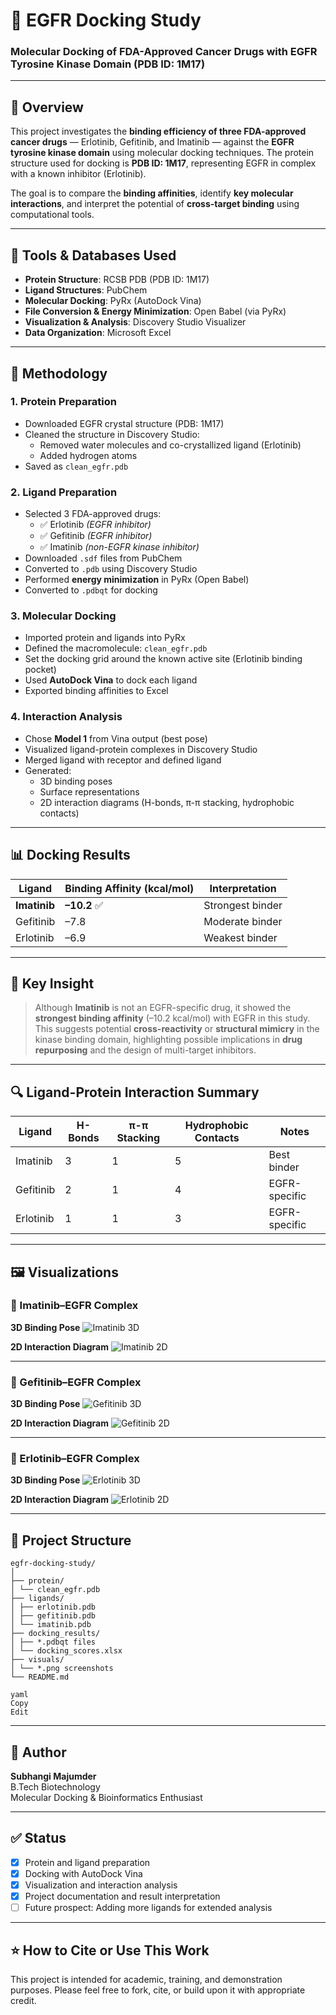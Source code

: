 # 🧬 EGFR Docking Study

### Molecular Docking of FDA-Approved Cancer Drugs with EGFR Tyrosine Kinase Domain (PDB ID: 1M17)

---

## 📌 Overview

This project investigates the **binding efficiency of three FDA-approved cancer drugs** — Erlotinib, Gefitinib, and Imatinib — against the **EGFR tyrosine kinase domain** using molecular docking techniques. The protein structure used for docking is **PDB ID: 1M17**, representing EGFR in complex with a known inhibitor (Erlotinib).

The goal is to compare the **binding affinities**, identify **key molecular interactions**, and interpret the potential of **cross-target binding** using computational tools.

---

## 🧪 Tools & Databases Used

- **Protein Structure**: RCSB PDB (PDB ID: 1M17)  
- **Ligand Structures**: PubChem  
- **Molecular Docking**: PyRx (AutoDock Vina)  
- **File Conversion & Energy Minimization**: Open Babel (via PyRx)  
- **Visualization & Analysis**: Discovery Studio Visualizer  
- **Data Organization**: Microsoft Excel

---

## 🔬 Methodology

### 1. **Protein Preparation**
- Downloaded EGFR crystal structure (PDB: 1M17)
- Cleaned the structure in Discovery Studio:
  - Removed water molecules and co-crystallized ligand (Erlotinib)
  - Added hydrogen atoms
- Saved as `clean_egfr.pdb`

### 2. **Ligand Preparation**
- Selected 3 FDA-approved drugs:
  - ✅ Erlotinib *(EGFR inhibitor)*
  - ✅ Gefitinib *(EGFR inhibitor)*
  - ✅ Imatinib *(non-EGFR kinase inhibitor)*
- Downloaded `.sdf` files from PubChem
- Converted to `.pdb` using Discovery Studio
- Performed **energy minimization** in PyRx (Open Babel)
- Converted to `.pdbqt` for docking

### 3. **Molecular Docking**
- Imported protein and ligands into PyRx
- Defined the macromolecule: `clean_egfr.pdb`
- Set the docking grid around the known active site (Erlotinib binding pocket)
- Used **AutoDock Vina** to dock each ligand
- Exported binding affinities to Excel

### 4. **Interaction Analysis**
- Chose **Model 1** from Vina output (best pose)
- Visualized ligand-protein complexes in Discovery Studio
- Merged ligand with receptor and defined ligand
- Generated:
  - 3D binding poses
  - Surface representations
  - 2D interaction diagrams (H-bonds, π-π stacking, hydrophobic contacts)

---

## 📊 Docking Results

| Ligand     | Binding Affinity (kcal/mol) | Interpretation        |
|------------|------------------------------|------------------------|
| **Imatinib**  | **–10.2** ✅               | Strongest binder       |
| Gefitinib  | –7.8                         | Moderate binder        |
| Erlotinib  | –6.9                         | Weakest binder         |

---

## 🧠 Key Insight

> Although **Imatinib** is not an EGFR-specific drug, it showed the **strongest binding affinity** (–10.2 kcal/mol) with EGFR in this study. This suggests potential **cross-reactivity** or **structural mimicry** in the kinase binding domain, highlighting possible implications in **drug repurposing** and the design of multi-target inhibitors.

---

## 🔍 Ligand-Protein Interaction Summary

| Ligand     | H-Bonds | π-π Stacking | Hydrophobic Contacts | Notes             |
|------------|---------|--------------|-----------------------|-------------------|
| Imatinib   | 3       | 1            | 5                     | Best binder       |
| Gefitinib  | 2       | 1            | 4                     | EGFR-specific     |
| Erlotinib  | 1       | 1            | 3                     | EGFR-specific     |

---

## 🖼 Visualizations

### 🧪 Imatinib–EGFR Complex
**3D Binding Pose**
![Imatinib 3D](./visuals/imatinib_3d.png)

**2D Interaction Diagram**
![Imatinib 2D](./visuals/imatinib_2d.png)

---

### 🧪 Gefitinib–EGFR Complex
**3D Binding Pose**
![Gefitinib 3D](./visuals/gefitinib_3d.png)

**2D Interaction Diagram**
![Gefitinib 2D](./visuals/gefitinib_2d.png)

---

### 🧪 Erlotinib–EGFR Complex
**3D Binding Pose**
![Erlotinib 3D](./visuals/erlotinib_3d.png)

**2D Interaction Diagram**
![Erlotinib 2D](./visuals/erlotinib_2d.png)

---

## 📁 Project Structure

```
egfr-docking-study/
│
├── protein/
│ └── clean_egfr.pdb
├── ligands/
│ ├── erlotinib.pdb
│ ├── gefitinib.pdb
│ └── imatinib.pdb
├── docking_results/
│ ├── *.pdbqt files
│ └── docking_scores.xlsx
├── visuals/
│ └── *.png screenshots
└── README.md

yaml
Copy
Edit
```

---

## 📌 Author

**Subhangi Majumder**  
B.Tech Biotechnology  
Molecular Docking & Bioinformatics Enthusiast  

---

## ✅ Status
- [x] Protein and ligand preparation
- [x] Docking with AutoDock Vina
- [x] Visualization and interaction analysis
- [x] Project documentation and result interpretation
- [ ] Future prospect: Adding more ligands for extended analysis  

---

## ⭐ How to Cite or Use This Work

This project is intended for academic, training, and demonstration purposes. Please feel free to fork, cite, or build upon it with appropriate credit.

